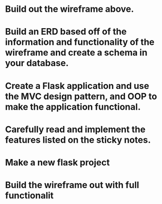 # Build out the wireframe above.
# Build an ERD based off of the information and functionality of the wireframe and create a schema in your database.
# Create a Flask application and use the MVC design pattern, and OOP to make the application functional.
# Carefully read and implement the features listed on the sticky notes.
# Make a new flask project

# Build the wireframe out with full functionalit
